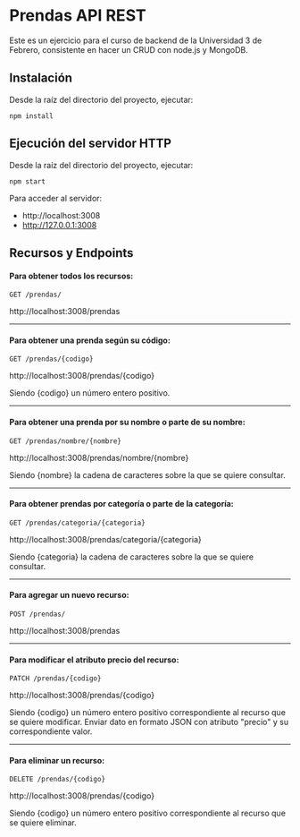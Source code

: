 # Prendas API REST

Este es un ejercicio para el curso de backend de la Universidad 3 de Febrero, consistente en hacer un CRUD con node.js y MongoDB.

## Instalación

Desde la raíz del directorio del proyecto, ejecutar:
```
npm install
```
## Ejecución del servidor HTTP

Desde la raíz del directorio del proyecto, ejecutar:
```
npm start
```
Para acceder al servidor:
- http://localhost:3008
- http://127.0.0.1:3008

## Recursos y Endpoints

#### Para obtener todos los recursos: 
`GET /prendas/`

http://localhost:3008/prendas

---

#### Para obtener una prenda según su código:
`GET /prendas/{codigo}` 

http://localhost:3008/prendas/{codigo}

Siendo {codigo} un número entero positivo.

---

#### Para obtener una prenda por su nombre o parte de su nombre:
`GET /prendas/nombre/{nombre}` 

http://localhost:3008/prendas/nombre/{nombre}

Siendo {nombre} la cadena de caracteres sobre la que se quiere consultar.

---

#### Para obtener prendas por categoría o parte de la categoría:
`GET /prendas/categoria/{categoria}`

http://localhost:3008/prendas/categoria/{categoria}

Siendo {categoria} la cadena de caracteres sobre la que se quiere consultar.

---

#### Para agregar un nuevo recurso:
`POST /prendas/`

http://localhost:3008/prendas

---

#### Para modificar el atributo precio del recurso:
`PATCH /prendas/{codigo}`

http://localhost:3008/prendas/{codigo} 

Siendo {codigo} un número entero positivo correspondiente al recurso que se quiere modificar. Enviar dato en formato JSON con atributo "precio" y su correspondiente valor.

---

#### Para eliminar un recurso:
`DELETE /prendas/{codigo}`

http://localhost:3008/prendas/{codigo} 

Siendo {codigo} un número entero positivo correspondiente al recurso que se quiere eliminar.



